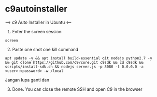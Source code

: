 # c9autoinstaller

--> c9 Auto Installer in Ubuntu <--

1. Enter the screen session 

`screen`

2. Paste one shot one kill command

`apt update -y && apt install build-essential git nodejs python2.7 -y && git clone https://github.com/c9/core.git c9sdk && cd c9sdk && scripts/install-sdk.sh && nodejs server.js -p 8080 -l 0.0.0.0 -a <user>:<password> -w /local`

Jangan lupa ganti <User> dan <Password>

3. Done. You can close the remote SSH and open C9 in the browser
